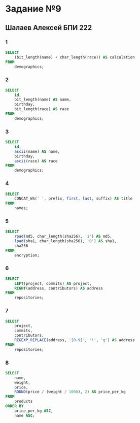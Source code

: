 # Задание №9

## Шалаев Алексей БПИ 222

### 1

```sql
SELECT 
    (bit_length(name) + char_length(race)) AS calculation
FROM 
    demographics;
```

### 2

```sql
SELECT 
    id,
    bit_length(name) AS name,
    birthday,
    bit_length(race) AS race
FROM 
    demographics;
```

### 3

```sql
SELECT 
    id,
    ascii(name) AS name,
    birthday,
    ascii(race) AS race
FROM 
    demographics;
```

### 4

```sql
SELECT 
    CONCAT_WS(' ', prefix, first, last, suffix) AS title
FROM 
    names;
```

### 5

```sql
SELECT 
    rpad(md5, char_length(sha256), '1') AS md5,
    lpad(sha1, char_length(sha256), '0') AS sha1,
    sha256
FROM 
    encryption;
```
### 6

```sql
SELECT 
    LEFT(project, commits) AS project,
    RIGHT(address, contributors) AS address
FROM 
    repositories;
```
### 7

```sql
SELECT 
    project,
    commits,
    contributors,
    REGEXP_REPLACE(address, '[0-9]', '!', 'g') AS address
FROM 
    repositories;
```

### 8

```sql
SELECT 
    name,
    weight,
    price,
    ROUND(price / (weight / 1000), 2) AS price_per_kg
FROM 
    products
ORDER BY 
    price_per_kg ASC,
    name ASC;
```

